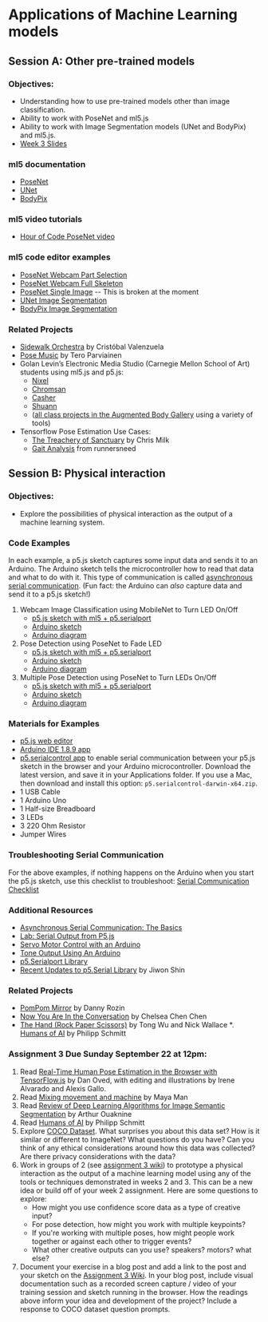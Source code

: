 # Applications of Machine Learning models

## Session A: Other pre-trained models

### Objectives:
* Understanding how to use pre-trained models other than image classification.
* Ability to work with PoseNet and ml5.js
* Ability to work with  Image Segmentation models (UNet and BodyPix) and ml5.js.
* [Week 3 Slides](https://docs.google.com/presentation/d/1NAIpbSrlXf4dK1ABQa2Mazzqfk-ECc2EK4-UIon9ZZw/edit?usp=sharing)

### ml5 documentation
* [PoseNet](https://ml5js.org/reference/api-PoseNet/)
* [UNet](https://ml5js.org/reference/api-UNET/)
* [BodyPix](https://ml5js.org/reference/api-BodyPix/)

### ml5 video tutorials
* [Hour of Code PoseNet video](https://youtu.be/EA3-k9mnLHs)

### ml5 code editor examples
* [PoseNet Webcam Part Selection](https://editor.p5js.org/ml5/sketches/I-alLCVhX3S)
* [PoseNet Webcam Full Skeleton](https://editor.p5js.org/ml5/sketches/5FZeotHo76R)
* [PoseNet Single Image](https://editor.p5js.org/ml5/sketches/MmUoz2_thEa) -- This is broken at the moment
* [UNet Image Segmentation](https://editor.p5js.org/ima_ml/sketches/ii30sqpgL)
* [BodyPix Image Segmentation](https://editor.p5js.org/ima_ml/sketches/-R3ybO0uz)

### Related Projects
* [Sidewalk Orchestra](https://twitter.com/c_valenzuelab/status/979131716907536384) by Cristóbal Valenzuela
* [Pose Music](https://codepen.io/teropa/full/QxLrMp/) by Tero Parviainen
* Golan Levin’s Electronic Media Studio (Carnegie Mellon School of Art) students using ml5.js and p5.js:
    * [Nixel](http://cmuems.com/2018/60212f/nixel/10/12/nixel-body/)
    * [Chromsan](http://cmuems.com/2018/60212f/chromsan/10/12/chromsan-body/)
    * [Casher](http://cmuems.com/2018/60212f/casher/10/12/casher-body/)
    * [Shuann](http://cmuems.com/2018/60212f/shuann/10/12/shuann-body/)
    * ([all class projects in the Augmented Body Gallery](http://cmuems.com/2018/60212f/deliverables/5-due-10-12/augmented-body-gallery/) using a variety of tools)
* Tensorflow Pose Estimation Use Cases:
    * [The Treachery of Sanctuary](https://www.youtube.com/watch?v=I5__9hq-yas&feature=youtu.be) by Chris Milk
    * [Gait Analysis](https://www.runnersneed.com/expert-advice/gear-guides/gait-analysis.html) from runnersneed

## Session B: Physical interaction

### Objectives:
* Explore the possibilities of physical interaction as the output of a machine learning system.

### Code Examples
In each example, a p5.js sketch captures some input data and sends it to an Arduino. The Arduino sketch tells the microcontroller how to read that data and what to do with it. This type of communication is called [asynchronous serial communication](https://itp.nyu.edu/physcomp/lessons/serial-communication/serial-communication-the-basics/). (Fun fact: the Arduino can *also* capture data and send it to a p5.js sketch!)

1. Webcam Image Classification using MobileNet to Turn LED On/Off
    * [p5.js sketch with ml5 + p5.serialport](https://editor.p5js.org/ima_ml/sketches/QyfDUvIK2)
    * [Arduino sketch](examples/Example1_MobileNet_LED_On_Off.ino)
    * [Arduino diagram](images/Examples1_2_arduinoDiagram.png)
2. Pose Detection using PoseNet to Fade LED
    * [p5.js sketch with ml5 + p5.serialport](https://editor.p5js.org/ima_ml/sketches/WAJHThO1G)
    * [Arduino sketch](examples/Example2_PoseNet_Fade_LED.ino)
    * [Arduino diagram](images/Examples1_2_arduinoDiagram.png)
3. Multiple Pose Detection using PoseNet to Turn LEDs On/Off
    * [p5.js sketch with ml5 + p5.serialport](https://editor.p5js.org/ima_ml/sketches/wcvphkn3R)
    * [Arduino sketch](examples/Example3_PoseNet_Multiple.ino)
    * [Arduino diagram](images/Example3_arduinoDiagram.png)

### Materials for Examples
* [p5.js web editor](https://editor.p5js.org)
* [Arduino IDE 1.8.9 app](https://www.arduino.cc/en/main/software)
* [p5.serialcontrol app](https://github.com/p5-serial/p5.serialcontrol/releases/tag/0.1.1) to enable serial communication between your p5.js sketch in the browser and your Arduino microcontroller. Download the latest version, and save it in your Applications folder. If you use a Mac, then download and install this option: `p5.serialcontrol-darwin-x64.zip`.
* 1 USB Cable
* 1 Arduino Uno
* 1 Half-size Breadboard
* 3 LEDs
* 3 220 Ohm Resistor
* Jumper Wires

### Troubleshooting Serial Communication
For the above examples, if nothing happens on the Arduino when you start the p5.js sketch, use this checklist to troubleshoot: [Serial Communication Checklist](serial_checklist.md)

### Additional Resources
* [Asynchronous Serial Communication: The Basics](https://itp.nyu.edu/physcomp/lessons/serial-communication/serial-communication-the-basics/)
* [Lab: Serial Output from P5.js](https://itp.nyu.edu/physcomp/labs/labs-serial-communication/lab-serial-output-from-p5-js/)
* [Servo Motor Control with an Arduino](https://itp.nyu.edu/physcomp/labs/labs-arduino-digital-and-analog/servo-motor-control-with-an-arduino/)
* [Tone Output Using An Arduino](https://itp.nyu.edu/physcomp/labs/labs-arduino-digital-and-analog/tone-output-using-an-arduino/)
* [p5.Serialport Library](https://github.com/p5-serial/p5.serialport)
* [Recent Updates to p5.Serial Library](https://medium.com/processing-foundation/updating-and-improving-p5-serial-9e38f70946ba) by Jiwon Shin


### Related Projects
* [PomPom Mirror](https://vimeo.com/128375543) by Danny Rozin
* [Now You Are In the Conversation](https://chelseachenchen.com/portfolio/now-you-are-in-the-conversation/) by Chelsea Chen Chen
* [The Hand (Rock Paper Scissors)](https://tongwumedia.com/blog/the-hand) by Tong Wu and Nick Wallace
*. [Humans of AI](https://humans-of.ai/) by Philipp Schmitt


### Assignment 3 Due Sunday September 22 at 12pm:
1. Read [Real-Time Human Pose Estimation in the Browser with TensorFlow.js](https://medium.com/tensorflow/real-time-human-pose-estimation-in-the-browser-with-tensorflow-js-7dd0bc881cd5) by Dan Oved, with editing and illustrations by Irene Alvarado and Alexis Gallo.
2. Read [Mixing movement and machine](https://medium.com/artists-and-machine-intelligence/mixing-movement-and-machine-848095ea5596) by Maya Man
4. Read [Review of Deep Learning Algorithms for Image Semantic Segmentation](https://medium.com/@arthur_ouaknine/review-of-deep-learning-algorithms-for-image-semantic-segmentation-509a600f7b57) by Arthur Ouaknine
3. Read [Humans of AI](https://humans-of.ai/editorial) by Philipp Schmitt
3. Explore [COCO Dataset](http://cocodataset.org/#explore). What surprises you about this data set? How is it similar or different to ImageNet? What questions do you have? Can you think of any ethical considerations around how this data was collected? Are there privacy considerations with the data?
4. Work in groups of 2 (see [assignment 3 wiki](https://github.com/ml5js/Intro-ML-Arts-IMA/wiki/Assignment-3)) to prototype a physical interaction as the output of a machine learning model using any of the tools or techniques demonstrated in weeks 2 and 3. This can be a new idea or build off of your week 2 assignment. Here are some questions to explore:
    * How might you use confidence score data as a type of creative input?
    * For pose detection, how might you work with multiple keypoints?
    * If you're working with multiple poses, how might people work together or against each other to trigger events?
    * What other creative outputs can you use? speakers? motors? what else?
5. Document your exercise in a blog post and add a link to the post and your sketch on the [Assignment 3 Wiki](https://github.com/ml5js/Intro-ML-Arts-IMA/wiki/Assignment-3). In your blog post, include visual documentation such as a recorded screen capture / video of your training session and sketch running in the browser. How the readings above inform your idea and development of the project? Include a response to COCO dataset question prompts.
